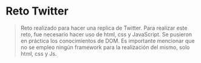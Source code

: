# Reto Twitter


> Reto realizado para hacer una replica de Twitter. Para realizar este reto, fue necesario hacer uso de html, css y JavaScript. Se pusieron en práctica los conocimientos de DOM. Es importante mencionar que no se empleo ningún framework para la realización del mismo, solo html, css y Js. 



